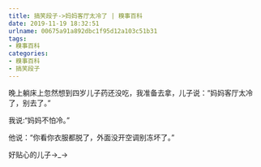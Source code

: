 ```yaml
---
title: 搞笑段子->妈妈客厅太冷了 | 糗事百科
date: 2019-11-19 18:32:51
urlname: 00675a91a892dbc1f95d12a103c51b31
tags: 
- 糗事百科
categories:
- 糗事百科
- 搞笑段子
---
```

晚上躺床上忽然想到四岁儿子药还没吃，我准备去拿，儿子说：“妈妈客厅太冷了，别去了。”

我说:“妈妈不怕冷。”

他说：“你看你衣服都脱了，外面没开空调别冻坏了。”

好贴心的儿子→_→


